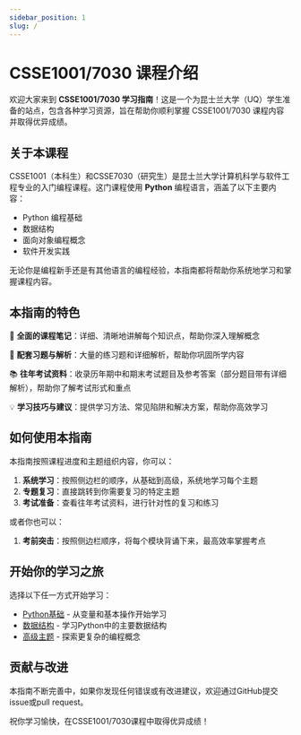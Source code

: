 ```yaml
---
sidebar_position: 1
slug: /
---
```


# CSSE1001/7030 课程介绍

欢迎大家来到 **CSSE1001/7030 学习指南**！这是一个为昆士兰大学（UQ）学生准备的站点，包含各种学习资源，旨在帮助你顺利掌握 CSSE1001/7030 课程内容并取得优异成绩。

## 关于本课程

CSSE1001（本科生）和CSSE7030（研究生）是昆士兰大学计算机科学与软件工程专业的入门编程课程。这门课程使用 **Python** 编程语言，涵盖了以下主要内容：

- Python 编程基础
- 数据结构
- 面向对象编程概念
- 软件开发实践

无论你是编程新手还是有其他语言的编程经验，本指南都将帮助你系统地学习和掌握课程内容。

## 本指南的特色

🚀 **全面的课程笔记**：详细、清晰地讲解每个知识点，帮助你深入理解概念

📝 **配套习题与解析**：大量的练习题和详细解析，帮助你巩固所学内容

📚 **往年考试资料**：收录历年期中和期末考试题目及参考答案（部分题目带有详细解析），帮助你了解考试形式和重点

💡 **学习技巧与建议**：提供学习方法、常见陷阱和解决方案，帮助你高效学习

## 如何使用本指南

本指南按照课程进度和主题组织内容，你可以：

1. **系统学习**：按照侧边栏的顺序，从基础到高级，系统地学习每个主题
2. **专题复习**：直接跳转到你需要复习的特定主题
3. **考试准备**：查看往年考试资料，进行针对性的复习和练习

或者你也可以：
1. **考前突击**：按照侧边栏顺序，将每个模块背诵下来，最高效率掌握考点

## 开始你的学习之旅

选择以下任一方式开始学习：

- [Python基础](/docs/python-basics/variables) - 从变量和基本操作开始学习
- [数据结构](/docs/data-structures/lists) - 学习Python中的主要数据结构
- [高级主题](/docs/advanced-topics/type-hints) - 探索更复杂的编程概念

## 贡献与改进

本指南不断完善中，如果你发现任何错误或有改进建议，欢迎通过GitHub提交issue或pull request。

祝你学习愉快，在CSSE1001/7030课程中取得优异成绩！
